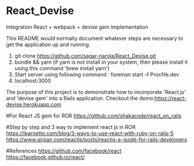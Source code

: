 
# React_Devise
Integration React + webpack + devise gem Implementation

This README would normally document whatever steps are necessary to get the
application up and running.

1. git clone https://github.com/sagar-narola/React_Devise.git
2. bundle && yarn (if yarn is not install in your system, then please install it using this command 'brew install yarn')
3. Start server using following command : foreman start -f Procfile.dev
4. localhost:3000


The purpose of this project is to demonstrate how to incorporate 'React.js' and 'devise gem' into a Rails application. Checkout the demo:https://react-devise.herokuapp.com


#For React JS gem for ROR
https://github.com/shakacode/react_on_rails

#Step by step and 3 way to implement react js in ROR
https://learnetto.com/blog/3-ways-to-use-react-with-ruby-on-rails-5
https://www.airpair.com/reactjs/posts/reactjs-a-guide-for-rails-developers

#References
https://github.com/facebook/react
https://facebook.github.io/react/
